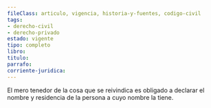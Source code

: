 ```yaml
---
fileClass: articulo, vigencia, historia-y-fuentes, codigo-civil
tags:
- derecho-civil
- derecho-privado
estado: vigente
tipo: completo
libro:
titulo:
parrafo:
corriente-juridica:
---
```

El mero tenedor de la cosa que se reivindica es obligado a declarar el nombre y residencia de la persona a cuyo nombre la tiene.